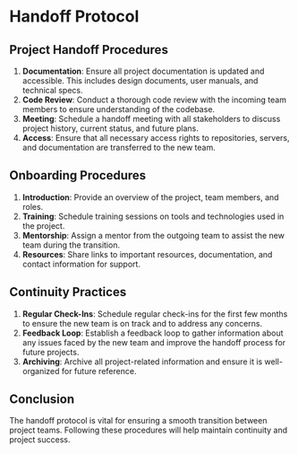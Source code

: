 # Handoff Protocol

## Project Handoff Procedures
1. **Documentation**: Ensure all project documentation is updated and accessible. This includes design documents, user manuals, and technical specs.
2. **Code Review**: Conduct a thorough code review with the incoming team members to ensure understanding of the codebase.
3. **Meeting**: Schedule a handoff meeting with all stakeholders to discuss project history, current status, and future plans.
4. **Access**: Ensure that all necessary access rights to repositories, servers, and documentation are transferred to the new team.

## Onboarding Procedures
1. **Introduction**: Provide an overview of the project, team members, and roles.
2. **Training**: Schedule training sessions on tools and technologies used in the project.
3. **Mentorship**: Assign a mentor from the outgoing team to assist the new team during the transition.
4. **Resources**: Share links to important resources, documentation, and contact information for support.

## Continuity Practices
1. **Regular Check-Ins**: Schedule regular check-ins for the first few months to ensure the new team is on track and to address any concerns.
2. **Feedback Loop**: Establish a feedback loop to gather information about any issues faced by the new team and improve the handoff process for future projects.
3. **Archiving**: Archive all project-related information and ensure it is well-organized for future reference.

## Conclusion
The handoff protocol is vital for ensuring a smooth transition between project teams. Following these procedures will help maintain continuity and project success.